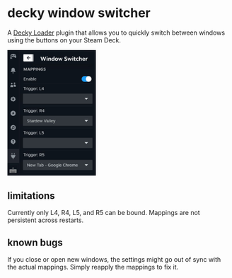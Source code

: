 # decky window switcher

A [Decky Loader](https://github.com/SteamDeckHomebrew/decky-loader) plugin that
allows you to quickly switch between windows using the buttons on your Steam
Deck.

<img src="./assets/preview.png" width="200" />

## limitations

Currently only L4, R4, L5, and R5 can be bound. Mappings are not persistent across
restarts.

## known bugs

If you close or open new windows, the settings might go out of sync with the
actual mappings. Simply reapply the mappings to fix it.